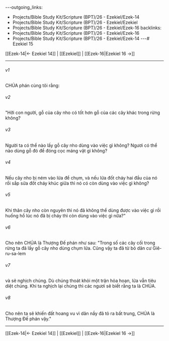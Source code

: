 ---outgoing_links:
  - Projects/Bible Study Kit/Scripture (BPT)/26 - Ezekiel/Ezek-14
  - Projects/Bible Study Kit/Scripture (BPT)/26 - Ezekiel/Ezekiel
  - Projects/Bible Study Kit/Scripture (BPT)/26 - Ezekiel/Ezek-16
backlinks:
  - Projects/Bible Study Kit/Scripture (BPT)/26 - Ezekiel/Ezek-16
  - Projects/Bible Study Kit/Scripture (BPT)/26 - Ezekiel/Ezek-14
---# Ezekiel 15

[[Ezek-14|← Ezekiel 14]] | [[Ezekiel]] | [[Ezek-16|Ezekiel 16 →]]
***



###### v1 
CHÚA phán cùng tôi rằng: 

###### v2 
"Hỡi con người, gỗ của cây nho có tốt hơn gỗ của các cây khác trong rừng không? 

###### v3 
Người ta có thể nào lấy gỗ cây nho dùng vào việc gì không? Ngươi có thể nào dùng gỗ đó để đóng cọc máng vật gì không? 

###### v4 
Nếu cây nho bị ném vào lửa để chụm, và nếu lửa đốt cháy hai đầu của nó rồi sắp sửa đốt cháy khúc giữa thì nó có còn dùng vào việc gì không? 

###### v5 
Khi thân cây nho còn nguyên thì nó đã không thể dùng được vào việc gì rồi huống hồ lúc nó đã bị cháy thì còn dùng vào việc gì nữa?" 

###### v6 
Cho nên CHÚA là Thượng Đế phán như sau: "Trong số các cây cối trong rừng ta đã lấy gỗ cây nho dùng chụm lửa. Cũng vậy ta đã từ bỏ dân cư Giê-ru-sa-lem 

###### v7 
và sẽ nghịch chúng. Dù chúng thoát khỏi một trận hỏa hoạn, lửa vẫn tiêu diệt chúng. Khi ta nghịch lại chúng thì các ngươi sẽ biết rằng ta là CHÚA. 

###### v8 
Cho nên ta sẽ khiến đất hoang vu vì dân nầy đã tỏ ra bất trung, CHÚA là Thượng Đế phán vậy."

***
[[Ezek-14|← Ezekiel 14]] | [[Ezekiel]] | [[Ezek-16|Ezekiel 16 →]]
